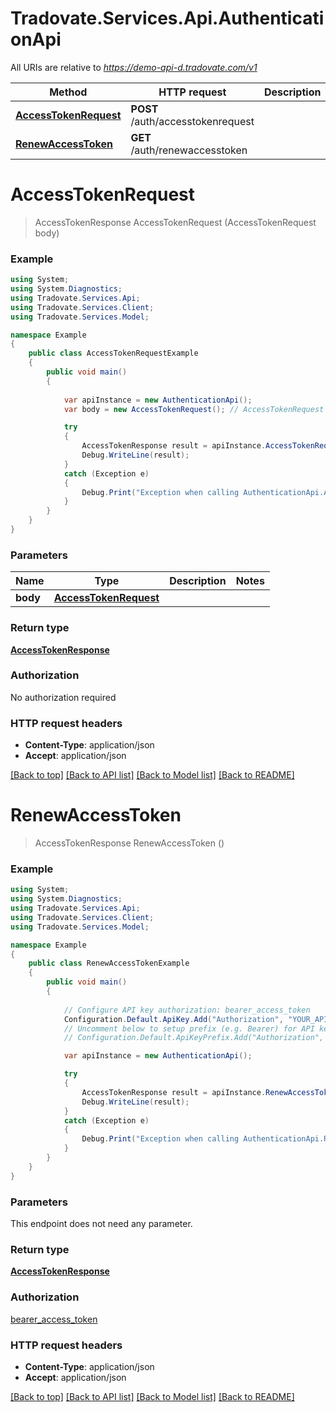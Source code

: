 # Tradovate.Services.Api.AuthenticationApi

All URIs are relative to *https://demo-api-d.tradovate.com/v1*

Method | HTTP request | Description
------------- | ------------- | -------------
[**AccessTokenRequest**](AuthenticationApi.md#accesstokenrequest) | **POST** /auth/accesstokenrequest | 
[**RenewAccessToken**](AuthenticationApi.md#renewaccesstoken) | **GET** /auth/renewaccesstoken | 


<a name="accesstokenrequest"></a>
# **AccessTokenRequest**
> AccessTokenResponse AccessTokenRequest (AccessTokenRequest body)



### Example
```csharp
using System;
using System.Diagnostics;
using Tradovate.Services.Api;
using Tradovate.Services.Client;
using Tradovate.Services.Model;

namespace Example
{
    public class AccessTokenRequestExample
    {
        public void main()
        {
            
            var apiInstance = new AuthenticationApi();
            var body = new AccessTokenRequest(); // AccessTokenRequest | 

            try
            {
                AccessTokenResponse result = apiInstance.AccessTokenRequest(body);
                Debug.WriteLine(result);
            }
            catch (Exception e)
            {
                Debug.Print("Exception when calling AuthenticationApi.AccessTokenRequest: " + e.Message );
            }
        }
    }
}
```

### Parameters

Name | Type | Description  | Notes
------------- | ------------- | ------------- | -------------
 **body** | [**AccessTokenRequest**](AccessTokenRequest.md)|  | 

### Return type

[**AccessTokenResponse**](AccessTokenResponse.md)

### Authorization

No authorization required

### HTTP request headers

 - **Content-Type**: application/json
 - **Accept**: application/json

[[Back to top]](#) [[Back to API list]](../README.md#documentation-for-api-endpoints) [[Back to Model list]](../README.md#documentation-for-models) [[Back to README]](../README.md)

<a name="renewaccesstoken"></a>
# **RenewAccessToken**
> AccessTokenResponse RenewAccessToken ()



### Example
```csharp
using System;
using System.Diagnostics;
using Tradovate.Services.Api;
using Tradovate.Services.Client;
using Tradovate.Services.Model;

namespace Example
{
    public class RenewAccessTokenExample
    {
        public void main()
        {
            
            // Configure API key authorization: bearer_access_token
            Configuration.Default.ApiKey.Add("Authorization", "YOUR_API_KEY");
            // Uncomment below to setup prefix (e.g. Bearer) for API key, if needed
            // Configuration.Default.ApiKeyPrefix.Add("Authorization", "Bearer");

            var apiInstance = new AuthenticationApi();

            try
            {
                AccessTokenResponse result = apiInstance.RenewAccessToken();
                Debug.WriteLine(result);
            }
            catch (Exception e)
            {
                Debug.Print("Exception when calling AuthenticationApi.RenewAccessToken: " + e.Message );
            }
        }
    }
}
```

### Parameters
This endpoint does not need any parameter.

### Return type

[**AccessTokenResponse**](AccessTokenResponse.md)

### Authorization

[bearer_access_token](../README.md#bearer_access_token)

### HTTP request headers

 - **Content-Type**: application/json
 - **Accept**: application/json

[[Back to top]](#) [[Back to API list]](../README.md#documentation-for-api-endpoints) [[Back to Model list]](../README.md#documentation-for-models) [[Back to README]](../README.md)

